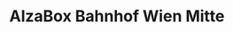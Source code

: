---
title: "AlzaBox Bahnhof Wien Mitte"
url: /wien/alzabox-bahnhof-wien-mitte/
shop: Außenstelle
---